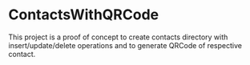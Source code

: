 # ContactsWithQRCode
This project is a proof of concept to create contacts directory with insert/update/delete operations and to generate QRCode of respective contact.
